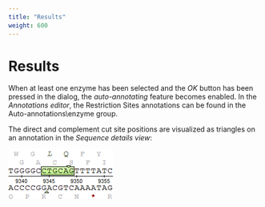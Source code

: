 ```yaml
---
title: "Results"
weight: 600
---
```



# Results

When at least one enzyme has been selected and the _OK_ button has been pressed in the dialog, the _auto-annotating_ feature becomes enabled. In the _Annotations editor_, the Restriction Sites annotations can be found in the Auto-annotations\\enzyme group.

The direct and complement cut site positions are visualized as triangles on an annotation in the _Sequence details view_:


![](/images/4227643/4457100.png)